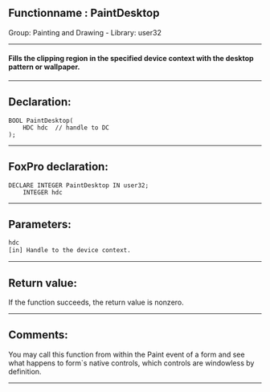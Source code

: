 <link rel="stylesheet" type="text/css" href="../../css/win32api.css">  
<link rel="stylesheet" href="https://cdnjs.cloudflare.com/ajax/libs/font-awesome/4.7.0/css/font-awesome.min.css">

## Functionname : PaintDesktop
Group: Painting and Drawing - Library: user32    
***  


#### Fills the clipping region in the specified device context with the desktop pattern or wallpaper.
***  


## Declaration:
```foxpro  
BOOL PaintDesktop(
	HDC hdc  // handle to DC
);  
```  
***  


## FoxPro declaration:
```foxpro  
DECLARE INTEGER PaintDesktop IN user32;
	INTEGER hdc  
```  
***  


## Parameters:
```txt  
hdc
[in] Handle to the device context.  
```  
***  


## Return value:
If the function succeeds, the return value is nonzero.  
***  


## Comments:
You may call this function from within the Paint event of a form and see what happens to form`s native controls, which controls are windowless by definition.  
  
***  

